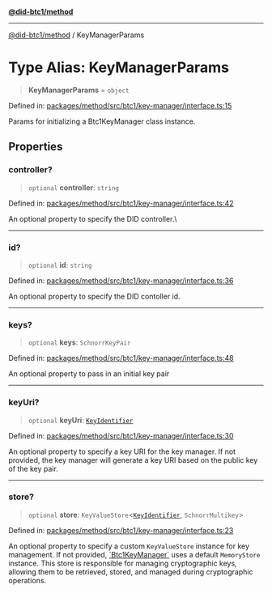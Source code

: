 [**@did-btc1/method**](../README.md)

***

[@did-btc1/method](../globals.md) / KeyManagerParams

# Type Alias: KeyManagerParams

> **KeyManagerParams** = `object`

Defined in: [packages/method/src/btc1/key-manager/interface.ts:15](https://github.com/dcdpr/did-btc1-js/blob/751aedd75738c26882a2149e644ae32b9e424707/packages/method/src/btc1/key-manager/interface.ts#L15)

Params for initializing a Btc1KeyManager class instance.

## Properties

### controller?

> `optional` **controller**: `string`

Defined in: [packages/method/src/btc1/key-manager/interface.ts:42](https://github.com/dcdpr/did-btc1-js/blob/751aedd75738c26882a2149e644ae32b9e424707/packages/method/src/btc1/key-manager/interface.ts#L42)

An optional property to specify the DID controller.\

***

### id?

> `optional` **id**: `string`

Defined in: [packages/method/src/btc1/key-manager/interface.ts:36](https://github.com/dcdpr/did-btc1-js/blob/751aedd75738c26882a2149e644ae32b9e424707/packages/method/src/btc1/key-manager/interface.ts#L36)

An optional property to specify the DID contoller id.

***

### keys?

> `optional` **keys**: `SchnorrKeyPair`

Defined in: [packages/method/src/btc1/key-manager/interface.ts:48](https://github.com/dcdpr/did-btc1-js/blob/751aedd75738c26882a2149e644ae32b9e424707/packages/method/src/btc1/key-manager/interface.ts#L48)

An optional property to pass in an initial key pair

***

### keyUri?

> `optional` **keyUri**: [`KeyIdentifier`](KeyIdentifier.md)

Defined in: [packages/method/src/btc1/key-manager/interface.ts:30](https://github.com/dcdpr/did-btc1-js/blob/751aedd75738c26882a2149e644ae32b9e424707/packages/method/src/btc1/key-manager/interface.ts#L30)

An optional property to specify a key URI for the key manager. If not provided, the key manager
will generate a key URI based on the public key of the key pair.

***

### store?

> `optional` **store**: `KeyValueStore`\<[`KeyIdentifier`](KeyIdentifier.md), `SchnorrMultikey`\>

Defined in: [packages/method/src/btc1/key-manager/interface.ts:23](https://github.com/dcdpr/did-btc1-js/blob/751aedd75738c26882a2149e644ae32b9e424707/packages/method/src/btc1/key-manager/interface.ts#L23)

An optional property to specify a custom `KeyValueStore` instance for key management. If not
provided, [\`Btc1KeyManager\`](../classes/Btc1KeyManager.md) uses a default `MemoryStore` instance.
This store is responsible for managing cryptographic keys, allowing them to be retrieved,
stored, and managed during cryptographic operations.
